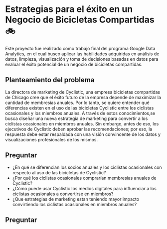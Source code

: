 # Estrategias para el éxito en un Negocio de Bicicletas Compartidas :bike:
Este proyecto fue realizado como trabajo final del programa Google Data Analytics, en el cual busco aplicar las habilidades adquiridas en análisis de datos, limpieza, visualización y toma de decisiones basadas en datos para evaluar el éxito potencial de un negocio de bicicletas compartidas.

## Planteamiento del problema
La directora de marketing de Cyclistic, una empresa bicicletas compartidas de Chicago cree que el éxito futuro de la empresa depende de maximizar la cantidad de membresías anuales. Por lo tanto, se quiere entender qué diferencias existen en el uso de las bicicletas Cyclistic entre los ciclistas ocasionales y los miembros anuales. A través de estos conocimientos,se busca diseñar una nueva estrategia de marketing para convertir a los ciclistas ocasionales en miembros anuales. Sin embargo, antes de eso, los ejecutivos de Cyclistic deben aprobar las recomendaciones; por eso, la respuesta debe estar respaldada con una visión convincente de los datos y visualizaciones profesionales de los mismos.

## Preguntar
- ¿En qué se diferencian los socios anuales y los ciclistas ocasionales con respecto al uso de las bicicletas de Cyclistic?  
- ¿Por qué los ciclistas ocasionales comprarían membresías anuales de Cyclistic?  
- ¿Cómo puede usar Cyclistic los medios digitales para influenciar a los ciclistas ocasionales a convertirse en miembros?  
- ¿Que estrategias de marketing estan teniendo mayor impacto convirtiendo los ciclistas ocasionales en miembros anuales?  
 

## Preguntar
